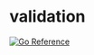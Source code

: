 # validation
[![Go Reference](https://pkg.go.dev/badge/github.com/gopi-frame/validation.svg)](https://pkg.go.dev/github.com/gopi-frame/validation)


